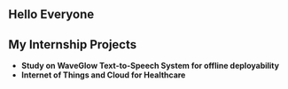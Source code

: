 ## Hello Everyone

## My Internship Projects
* **Study on WaveGlow Text-to-Speech System for offline deployability**
* **Internet of Things and Cloud for Healthcare**
